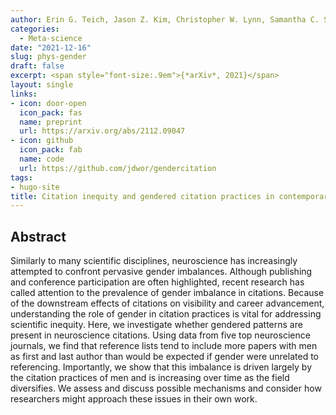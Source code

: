 ```yaml
---
author: Erin G. Teich, Jason Z. Kim, Christopher W. Lynn, Samantha C. Simon, Andrei A. Klishin, Karol P. Szymula, Pragya Srivastava, Lee C. Bassett, Perry Zurn, Jordan D. Dworkin & Dani S. Bassett
categories:
  - Meta-science
date: "2021-12-16"
slug: phys-gender
draft: false
excerpt: <span style="font-size:.9em">{*arXiv*, 2021}</span>
layout: single
links:
- icon: door-open
  icon_pack: fas
  name: preprint
  url: https://arxiv.org/abs/2112.09047
- icon: github
  icon_pack: fab
  name: code
  url: https://github.com/jdwor/gendercitation
tags:
- hugo-site
title: Citation inequity and gendered citation practices in contemporary physics
---
```


## Abstract

Similarly to many scientific disciplines, neuroscience has increasingly attempted to confront pervasive gender imbalances. Although publishing and conference participation are often highlighted, recent research has called attention to the prevalence of gender imbalance in citations. Because of the downstream effects of citations on visibility and career advancement, understanding the role of gender in citation practices is vital for addressing scientific inequity. Here, we investigate whether gendered patterns are present in neuroscience citations. Using data from five top neuroscience journals, we find that reference lists tend to include more papers with men as first and last author than would be expected if gender were unrelated to referencing. Importantly, we show that this imbalance is driven largely by the citation practices of men and is increasing over time as the field diversifies. We assess and discuss possible mechanisms and consider how researchers might approach these issues in their own work.
